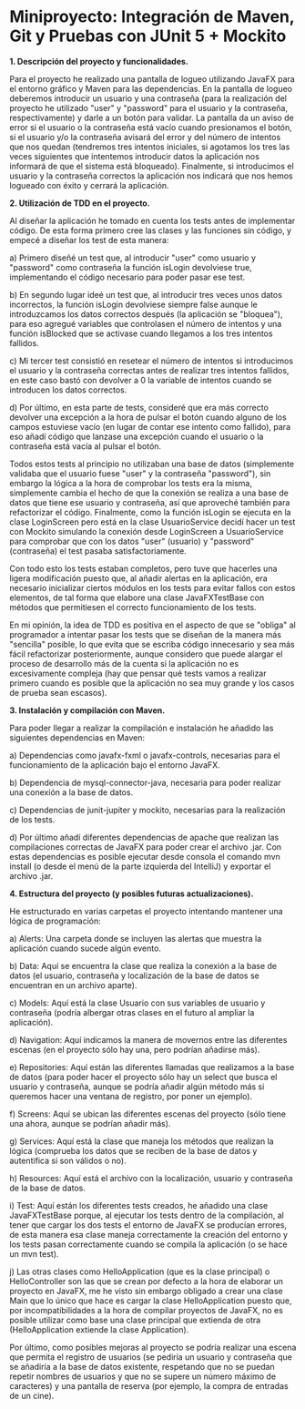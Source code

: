  # Miniproyecto: Integración de Maven, Git y Pruebas con JUnit 5 + Mockito
**1. Descripción del proyecto y funcionalidades.**

 Para el proyecto he realizado una pantalla de logueo utilizando JavaFX para el entorno gráfico y Maven para las dependencias. En la pantalla de logueo deberemos introducir un usuario y una contraseña (para la realización del proyecto he utilizado "user" y "password" para el usuario y la contraseña, respectivamente) y darle a un botón para validar. La pantalla da un aviso de error si el usuario o la contraseña está vacío cuando presionamos el botón, si el usuario y/o la contraseña avisará del error y del número de intentos que nos quedan (tendremos tres intentos iniciales, si agotamos los tres las veces siguientes que intentemos introducir datos la aplicación nos informará de que el sistema está bloqueado). Finalmente, si introducimos el usuario y la contraseña correctos la aplicación nos indicará que nos hemos logueado con éxito y cerrará la aplicación.

**2. Utilización de TDD en el proyecto.**

 Al diseñar la aplicación he tomado en cuenta los tests antes de implementar código. De esta forma primero cree las clases y las funciones sin código, y empecé a diseñar los test de esta manera:

a) Primero diseñé un test que, al introducir "user" como usuario y "password" como contraseña la función isLogin devolviese true, implementando el código necesario para poder pasar ese test.

b) En segundo lugar ideé un test que, al introducir tres veces unos datos incorrectos, la función isLogin devolviese siempre false aunque le introduzcamos los datos correctos después (la aplicación se "bloquea"), para eso agregué variables que controlasen el número de intentos y una función isBlocked que se activase cuando llegamos a los tres intentos fallidos.

c) Mi tercer test consistió en resetear el número de intentos si introducimos el usuario y la contraseña correctas antes de realizar tres intentos fallidos, en este caso bastó con devolver a 0 la variable de intentos cuando se introducen los datos correctos.

d) Por último, en esta parte de tests, consideré que era más correcto devolver una excepción a la hora de pulsar el botón cuando alguno de los campos estuviese vacío (en lugar de contar ese intento como fallido), para eso añadí código que lanzase una excepción cuando el usuario o la contraseña está vacía al pulsar el botón.

 Todos estos tests al principio no utilizaban una base de datos (simplemente validaba que el usuario fuese "user" y la contraseña "password"), sin embargo la lógica a la hora de comprobar los tests era la misma, simplemente cambia el hecho de que la conexión se realiza a una base de datos que tiene ese usuario y contraseña, así que aproveché también para refactorizar el código.
 Finalmente, como la función isLogin se ejecuta en la clase LoginScreen pero está en la clase UsuarioService decidí hacer un test con Mockito simulando la conexión desde LoginScreen a UsuarioService para comprobar que con los datos "user" (usuario) y "password" (contraseña) el test pasaba satisfactoriamente.

 Con todo esto los tests estaban completos, pero tuve que hacerles una ligera modificación puesto que, al añadir alertas en la aplicación, era necesario inicializar ciertos módulos en los tests para evitar fallos con estos elementos, de tal forma que elabore una clase JavaFXTestBase con métodos que permitiesen el correcto funcionamiento de los tests.

 En mi opinión, la idea de TDD es positiva en el aspecto de que se "obliga" al programador a intentar pasar los tests que se diseñan de la manera más "sencilla" posible, lo que evita que se escriba código innecesario y sea más fácil refactorizar posteriormente, aunque considero que puede alargar el proceso de desarrollo más de la cuenta si la aplicación no es excesivamente compleja (hay que pensar qué tests vamos a realizar primero cuando es posible que la aplicación no sea muy grande y los casos de prueba sean escasos).

**3. Instalación y compilación con Maven.**

 Para poder llegar a realizar la compilación e instalación he añadido las siguientes dependencias en Maven:

 a) Dependencias como javafx-fxml o javafx-controls, necesarias para el funcionamiento de la aplicación bajo el entorno JavaFX.

 b) Dependencia de mysql-connector-java, necesaria para poder realizar una conexión a la base de datos.

 c) Dependencias de junit-jupiter y mockito, necesarias para la realización de los tests.

 d) Por último añadí diferentes dependencias de apache que realizan las compilaciones correctas de JavaFX para poder crear el archivo .jar.
 Con estas dependencias es posible ejecutar desde consola el comando mvn install (o desde el menú de la parte izquierda del IntelliJ) y exportar el archivo .jar.

**4. Estructura del proyecto (y posibles futuras actualizaciones).**

 He estructurado en varias carpetas el proyecto intentando mantener una lógica de programación:

 a) Alerts: Una carpeta donde se incluyen las alertas que muestra la aplicación cuando sucede algún evento.

 b) Data: Aquí se encuentra la clase que realiza la conexión a la base de datos (el usuario, contraseña y localización de la base de datos se encuentran en un archivo aparte).

 c) Models: Aquí está la clase Usuario con sus variables de usuario y contraseña (podría albergar otras clases en el futuro al ampliar la aplicación).

 d) Navigation: Aquí indicamos la manera de movernos entre las diferentes escenas (en el proyecto sólo hay una, pero podrían añadirse más).

 e) Repositories: Aquí están las diferentes llamadas que realizamos a la base de datos (para poder hacer el proyecto sólo hay un select que busca el usuario y contraseña, aunque se podría añadir algún método más si queremos hacer una ventana de registro, por poner un ejemplo).

 f) Screens: Aquí se ubican las diferentes escenas del proyecto (sólo tiene una ahora, aunque se podrían añadir más).

 g) Services: Aquí está la clase que maneja los métodos que realizan la lógica (comprueba los datos que se reciben de la base de datos y autentifica si son válidos o no).

 h) Resources: Aquí está el archivo con la localización, usuario y contraseña de la base de datos.

 i) Test: Aquí están los diferentes tests creados, he añadido una clase JavaFXTestBase porque, al ejecutar los tests dentro de la compilación, al tener que cargar los dos tests el entorno de JavaFX se producían errores, de esta manera esa clase maneja correctamente la creación del entorno y los tests pasan correctamente cuando se compila la aplicación (o se hace un mvn test).

 j) Las otras clases como HelloApplication (que es la clase principal) o HelloController son las que se crean por defecto a la hora de elaborar un proyecto en JavaFX, me he visto sin embargo obligado a crear una clase Main que lo único que hace es cargar la clase HelloApplication puesto que, por incompatibilidades a la hora de compilar proyectos de JavaFX, no es posible utilizar como base una clase principal que extienda de otra (HelloApplication extiende la clase Application).
 
Por último, como posibles mejoras al proyecto se podría realizar una escena que permita el registro de usuarios (se pediría un usuario y contraseña que se añadiría a la base de datos existente, respetando que no se puedan repetir nombres de usuarios y que no se supere un número máximo de caracteres) y una pantalla de reserva (por ejemplo, la compra de entradas de un cine).
